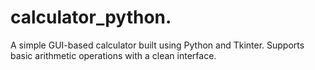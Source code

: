 # calculator_python.
A simple GUI-based calculator built using Python and Tkinter. Supports basic arithmetic operations with a clean interface.

